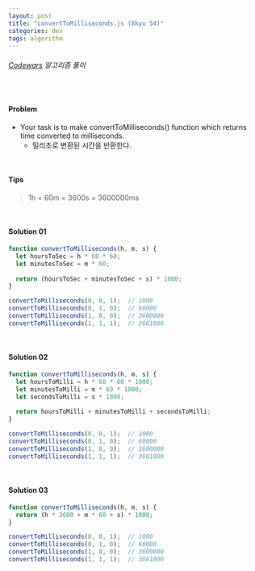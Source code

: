 ```yaml
---
layout: post
title: "convertToMilliseconds.js (8kyu 54)"
categories: dev
tags: algorithm
---
```


###### [Codewars](https://www.codewars.com) 알고리즘 풀이

<br>

#### Problem

- Your task is to make convertToMilliseconds\() function which returns time converted to milliseconds.
  - 밀리초로 변환된 시간을 반환한다.

<br>

#### Tips

> 1h = 60m = 3600s = 3600000ms

<br>

#### Solution 01

```js
function convertToMilliseconds(h, m, s) {
  let hoursToSec = h * 60 * 60;
  let minutesToSec = m * 60;
  
  return (hoursToSec + minutesToSec + s) * 1000;
}

convertToMilliseconds(0, 0, 1);  // 1000
convertToMilliseconds(0, 1, 0);  // 60000
convertToMilliseconds(1, 0, 0);  // 3600000
convertToMilliseconds(1, 1, 1);  // 3661000
```

<br>

#### Solution 02

```js
function convertToMilliseconds(h, m, s) {
  let hoursToMilli = h * 60 * 60 * 1000;
  let minutesToMilli = m * 60 * 1000;
  let secondsToMilli = s * 1000;
  
  return hoursToMilli + minutesToMilli + secondsToMilli;
}

convertToMilliseconds(0, 0, 1);  // 1000
convertToMilliseconds(0, 1, 0);  // 60000
convertToMilliseconds(1, 0, 0);  // 3600000
convertToMilliseconds(1, 1, 1);  // 3661000
```

<br>

#### Solution 03

```js
function convertToMilliseconds(h, m, s) {
  return (h * 3600 + m * 60 + s) * 1000;
}

convertToMilliseconds(0, 0, 1);  // 1000
convertToMilliseconds(0, 1, 0);  // 60000
convertToMilliseconds(1, 0, 0);  // 3600000
convertToMilliseconds(1, 1, 1);  // 3661000
```

<br>

<br>